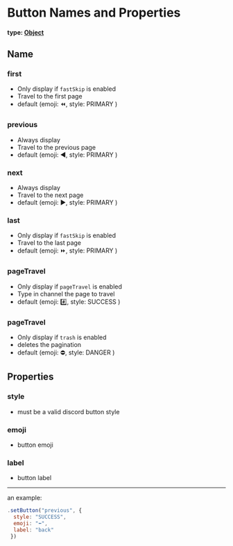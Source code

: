 # Button Names and Properties

#### type: [Object]()

## Name

### first
- Only display if `fastSkip` is enabled
- Travel to the first page
- default (emoji: ⏪, style: PRIMARY )

### previous
- Always display
- Travel to the previous page
- default (emoji: ◀️, style: PRIMARY )

### next
- Always display
- Travel to the next page
- default (emoji: ▶️, style: PRIMARY )


### last
- Only display if `fastSkip` is enabled
- Travel to the last page
- default (emoji: ⏩, style: PRIMARY )


### pageTravel
- Only display if `pageTravel` is enabled
- Type in channel the page to travel
- default (emoji: #️⃣, style: SUCCESS )

### pageTravel
- Only display if `trash` is enabled
- deletes the pagination
- default (emoji: ⛔, style: DANGER )

## Properties

### style
- must be a valid discord button style

### emoji
- button emoji

### label
- button label


--- 
an example:
```js
.setButton("previous", {
  style: "SUCCESS", 
  emoji: "⬅️", 
  label: "back"
 })
```
